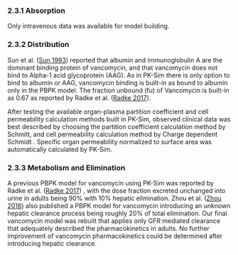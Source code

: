 ### 2.3.1 Absorption

Only intravenous data was available for model building.

### 2.3.2 Distribution

Sun et al. ([Sun 1993](#5-References)) reported that albumin and immunoglobulin A are the dominant binding protein of vancomycin, and that vancomycin does not bind to Alpha-1 acid glycoprotein (AAG). As in PK-Sim there is only option to bind to albumin or AAG, vancomycin binding is built-in as bound to albumin only in the PBPK model. The fraction unbound (fu) of Vancomycin is built-in as 0.67 as reported by Radke et al. ([Radke 2017](#5-References)).

After testing the available organ-plasma partition coefficient and cell permeability calculation methods built in PK-Sim, observed clinical data was best described by choosing the partition coefficient calculation method by Schmitt, and cell permeability calculation method by Charge dependent Schmidt . Specific organ permeability normalized to surface area was automatically calculated by PK-Sim.

### 2.3.3 Metabolism and Elimination

A previous PBPK model for vancomycin using PK-Sim was reported by Radke et al. ([Radke 2017](#5-References)) , with the dose fraction excreted unchanged into urine in adults being 90% with 10% hepatic elimination.  Zhou et al. ([Zhou 2016](#5-References)) also published a PBPK model for vancomycin introducing an unknown hepatic clearance process being roughly 20% of total elimination. Our final vancomycin model was rebuilt that applies only GFR mediated clearance that adequately described the pharmacokinetics in adults. No further improvement of vancomycin pharmacokinetics could be determined after introducing hepatic clearance.

